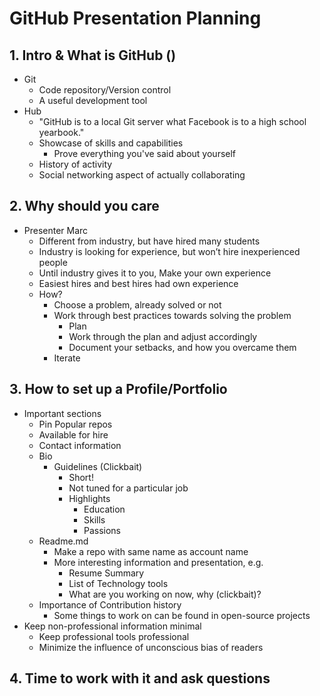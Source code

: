 # GitHub Presentation Planning

## 1. Intro & What is GitHub ()
- Git
  - Code repository/Version control
  - A useful development tool
- Hub
  - "GitHub is to a local Git server what Facebook is to a high school yearbook."
  - Showcase of skills and capabilities
    - Prove everything you've said about yourself
  - History of activity
  - Social networking aspect of actually collaborating
## 2. Why should you care
- Presenter Marc
  - Different from industry, but have hired many students
  - Industry is looking for experience, but won’t hire inexperienced people
  - Until industry gives it to you, Make your own experience
  - Easiest hires and best hires had own experience
  - How?
    - Choose a problem, already solved or not
    - Work through best practices towards solving the problem
      - Plan
      - Work through the plan and adjust accordingly
      - Document your setbacks, and how you overcame them
    - Iterate
## 3. How to set up a Profile/Portfolio
- Important sections
  - Pin Popular repos
  - Available for hire
  - Contact information
  - Bio
    - Guidelines (Clickbait)
      - Short!
      - Not tuned for a particular job
      - Highlights
        - Education
        - Skills
        - Passions
  - Readme.md
    - Make a repo with same name as account name
    - More interesting information and presentation, e.g.
      - Resume Summary
      - List of Technology tools
      - What are you working on now, why (clickbait)?
  - Importance of Contribution history
    - Some things to work on can be found in open-source projects
- Keep non-professional information minimal
  - Keep professional tools professional
  - Minimize the influence of unconscious bias of readers
## 4. Time to work with it and ask questions
